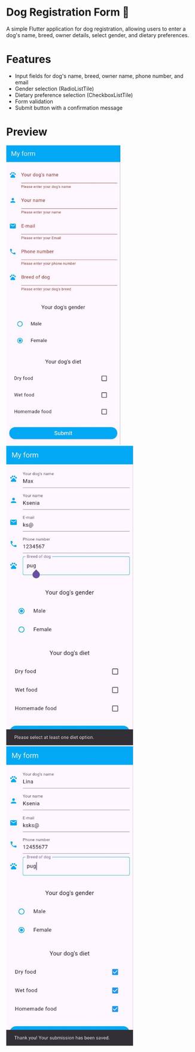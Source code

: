 # Dog Registration Form 🐶  

A simple Flutter application for dog registration, allowing users to enter a dog's name, breed, owner details, select gender, and dietary preferences.  

# Features  
- Input fields for dog's name, breed, owner name, phone number, and email  
- Gender selection (RadioListTile)  
- Dietary preference selection (CheckboxListTile)  
- Form validation  
- Submit button with a confirmation message
 
# Preview

<p align="start">
  <img src="assets/images/form1.jpg" height="800" />
  <img src="assets/images/form2.jpg" height="800" />
  <img src="assets/images/form3.jpg" height="800" />
</p>
